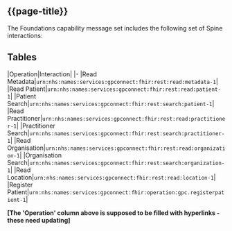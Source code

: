 ## {{page-title}}
The Foundations capability message set includes the following set of Spine interactions:

## Tables
|Operation|Interaction|
|-
|Read Metadata|`urn:nhs:names:services:gpconnect:fhir:rest:read:metadata-1`|
|Read Patient|`urn:nhs:names:services:gpconnect:fhir:rest:read:patient-1`|
|Patient Search|`urn:nhs:names:services:gpconnect:fhir:rest:search:patient-1`|
|Read Practitioner|`urn:nhs:names:services:gpconnect:fhir:rest:read:practitioner-1`|
|Practitioner Search|`urn:nhs:names:services:gpconnect:fhir:rest:search:practitioner-1`|
|Read Organisation|`urn:nhs:names:services:gpconnect:fhir:rest:read:organization-1`|
|Organisation Search|`urn:nhs:names:services:gpconnect:fhir:rest:search:organization-1`|
|Read Location|`urn:nhs:names:services:gpconnect:fhir:rest:read:location-1`|
|Register Patient|`urn:nhs:names:services:gpconnect:fhir:operation:gpc.registerpatient-1`|

**[The 'Operation' column above is supposed to be filled with hyperlinks - these need updating]**
